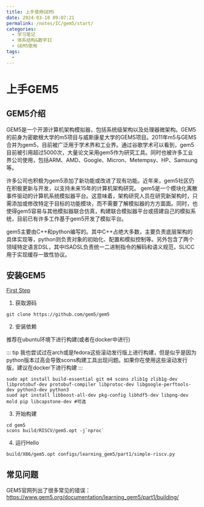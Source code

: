 ```yaml
---
title: 上手使用GEM5
date: 2024-03-18 09:07:21
permalink: /notes/IC/gem5/start/
categories:
  - 学习笔记
  - 体系结构&数字IC
  - GEM5使用
tags:
  - 
---
```

# 上手GEM5

## GEM5介绍
GEM5是一个开源计算机架构模拟器，包括系统级架构以及处理器微架构。GEM5的前身为密歇根大学的m5项目与威斯康星大学的GEMS项目。2011年m5与GEMS合并为gem5，目前被广泛用于学术界和工业界。通过谷歌学术可以看到，gem5目前被引用超过5000次，大量论文采用gem5作为研究工具。同时也被许多工业界公司使用，包括ARM、AMD、Google、Micron、Metempsy、HP、Samsung等。
<!-- more -->
许多公司也积极为gem5添加了新功能或改进了现有功能。近年来，gem5社区仍在积极更新与开发，以支持未来15年的计算机架构研究。
gem5是一个模块化离散事件驱动的计算机系统模拟器平台。这意味着，架构研究人员在研究新架构时，只需添加或修改特定于目标的功能模块，而不需要了解模拟器的方方面面。同时，也使得gem5容易与其他模拟器联合仿真，构建联合模拟器平台或搭建自己的模拟系统，目前已有许多工作基于gem5开发了模拟平台。

gem5主要由C++和python编写的。其中C++占绝大多数，主要负责底层架构的具体实现等，python则负责对象的初始化、配置和模拟控制等。另外包含了两个领域特定语言DSL，其中ISADSL负责统一二进制指令的解码和语义规范，SLICC用于实现缓存一致性协议。

## 安装GEM5
[First Step](https://www.gem5.org/getting_started/)
1. 获取源码
```
git clone https://github.com/gem5/gem5
```
2. 安装依赖

推荐在ubuntu环境下进行构建(或者在docker中进行)

::: tip
我也尝试过在arch或是fedora这些滚动发行版上进行构建，但是似乎是因为python版本过高会导致scons构建工具出现问题。如果你在使用这些滚动发行版，建议在docker下进行构建
:::
```
sudo apt install build-essential git m4 scons zlib1g zlib1g-dev libprotobuf-dev protobuf-compiler libprotoc-dev libgoogle-perftools-dev python3-dev python3 
suod apt install libboost-all-dev pkg-config libhdf5-dev libpng-dev mold pip libcapstone-dev #可选
```
3. 开始构建
```
cd gem5
scons build/RISCV/gem5.opt -j`nproc`
```

4. 运行Hello
```
build/X86/gem5.opt configs/learning_gem5/part1/simple-riscv.py
```

## 常见问题
GEM5官网列出了很多常见的错误：https://www.gem5.org/documentation/learning_gem5/part1/building/
